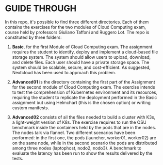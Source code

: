 # GUIDE THROUGH

In this repo, it's possible to find three different directories. Each of them contains the exercises for the two modules of Cloud Computing exam, course held by professors Giuliano Taffoni and Ruggero Lot. 
The repo is constituted by three folders:


1. __Basic__, for the first Module of Cloud Computing exam. The assignment requires the student to identify, deploy and implement a cloud-based file storage system. The system should allow users to upload, download, and delete files. Each user should have a private storage space. The system should be scalable, secure, and cost-efficient. As suggested, Nextcloud has been used to approach this problem.


2. __Advanced01__ is the directory containing the first part of the Assignment for the second module of Cloud Computing exam. The exercise intends to test the comprehension of Kubernetes environment and its resources, requiring the student to replicate the deployment performed in the Basic assignment but using Helmchart (this is the chosen option) or writing custom manifests. 


3. __Advanced02__ consists of all the files needed  to build a cluster with K3s, a light-weight version of K8s. The exercise requires to run the OSU benchmark inside the containers held by the pods that are in the nodes. The nodes talk via flannel. Two different scenarios have been performed: in the first one, the pods (launcher, worker01, worker02) are on the same node, while in the second scenario the pods are distributed among three nodes (laptophost, nodo2, nodo3).
A benchmark to evaluate the latency has been run to show the results delivered by the tests.
